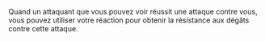 ﻿---
id: class_cunning_fr.md#esquive-instinctive
name: Esquive instinctive
---
Quand un attaquant que vous pouvez voir réussit une attaque contre vous, vous pouvez utiliser votre réaction pour obtenir la résistance aux dégâts contre cette attaque.

